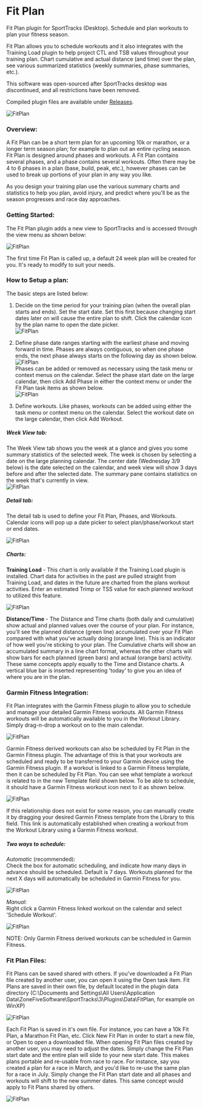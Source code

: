 # Fit Plan
Fit Plan plugin for SportTracks (Desktop). Schedule and plan workouts to plan your fitness season.

Fit Plan allows you to schedule workouts and it also integrates with the Training Load plugin to help project CTL and TSB values throughout your training plan.  Chart cumulative and actual distance (and time) over the plan, see various summarized statistics (weekly summaries, phase summaries, etc.).

This software was open-sourced after SportTracks desktop was discontinued, and all restrictions have been removed.

Compiled plugin files are available under [Releases](https://github.com/mechgt/fitplan/releases).

![FitPlan](https://mechgt.com/st/images/fp_screenshot.png)

### Overview:
A Fit Plan can be a short term plan for an upcoming 10k or marathon, or a longer term season plan; for example to plan out an entire cycling season.  Fit Plan is designed around phases and workouts.  A Fit Plan contains several phases, and a phase contains several workouts.  Often there may be 4 to 6 phases in a plan (base, build, peak, etc.), however phases can be used to break up portions of your plan in any way you like.

As you design your training plan use the various summary charts and statistics to help you plan, avoid injury, and predict where you'll be as the season progresses and race day approaches.

### Getting Started:
The Fit Plan plugin adds a new view to SportTracks and is accessed through the view menu as shown below:

![FitPlan](https://mechgt.com/st/images/fp_menu.png)

The first time Fit Plan is called up, a default 24 week plan will be created for you.  It's ready to modify to suit your needs.

### How to Setup a plan:
The basic steps are listed below:
1) Decide on the time period for your training plan (when the overall plan starts and ends).  Set the start date.  Set this first because changing start dates later on will cause the entire plan to shift.  Click the calendar icon by the plan name to open the date picker. \
![FitPlan](https://mechgt.com/st/images/fp_dateselect.png)

2) Define phase date ranges starting with the earliest phase and moving forward in time.  Phases are always contiguous, so when one phase ends, the next phase always starts on the following day as shown below. \
![FitPlan](https://mechgt.com/st/images/fp_phases.png) \
Phases can be added or removed as necessary using the task menu or context menus on the calendar.  Select the phase start date on the large calendar, then click Add Phase in either the context menu or under the Fit Plan task items as shown below. \
![FitPlan](https://mechgt.com/st/images/fp_addphase.png)

3) Define workouts.  Like phases, workouts can be added using either the task menu or context menu on the calendar.  Select the workout date on the large calendar, then click Add Workout.

##### Week View tab:
The Week View tab shows you the week at a glance and gives you some summary statistics of the selected week.  The week is chosen by selecting a date on the large planning calendar.  The center date (Wednesday 3/9 below) is the date selected on the calendar, and week view will show 3 days before and after the selected date.  The summary pane contains statistics on the week that's currently in view. \
![FitPlan](https://mechgt.com/st/images/fp_weekview.png)

##### Detail tab:
The detail tab is used to define your Fit Plan, Phases, and Workouts.  Calendar icons will pop up a date picker to select plan/phase/workout start or end dates.

![FitPlan](https://mechgt.com/st/images/fp_detailtab.png)

##### Charts:
**Training Load** - This chart is only available if the Training Load plugin is installed.  Chart data for activities in the past are pulled straight from Training Load, and dates in the future are charted from the plans workout activities.  Enter an estimated Trimp or TSS value for each planned workout to utilized this feature.

![FitPlan](https://mechgt.com/st/images/fp_tlchart.png)

**Distance/Time** - The Distance and Time charts (both daily and cumulative) show actual and planned values over the course of your plan.  For instance, you'll see the planned distance (green line) accumulated over your Fit Plan compared with what you've actually doing (orange line).  This is an indicator of how well you're sticking to your plan.  The Cumulative charts will show an accumulated summary in a line chart format, whereas the other charts will show bars for each planned (green bars) and actual (orange bars) activity.  These same concepts apply equally to the Time and Distance charts.  A vertical blue bar is inserted representing 'today' to give you an idea of where you are in the plan.

### Garmin Fitness Integration:
Fit Plan integrates with the Garmin Fitness plugin to allow you to schedule and manage your detailed Garmin Fitness workouts.  All Garmin Fitness workouts will be automatically available to you in the Workout Library.  Simply drag-n-drop a workout on to the main calendar.

![FitPlan](https://mechgt.com/st/images/fp_workoutlibrary.png)

Garmin Fitness derived workouts can also be scheduled by Fit Plan in the Garmin Fitness plugin.  The advantage of this is that your workouts are scheduled and ready to be transferred to your Garmin device using the Garmin Fitness plugin.  If a workout is linked to a Garmin Fitness template, then it can be scheduled by Fit Plan.  You can see what template a workout is related to in the new Template field shown below.  To be able to schedule, it should have a Garmin Fitness workout icon next to it as shown below.

![FitPlan](https://mechgt.com/st/images/fp_templatelink.png)

If this relationship does not exist for some reason, you can manually create it by dragging your desired Garmin Fitness template from the Library to this field.  This link is automatically established when creating a workout from the Workout Library using a Garmin Fitness workout. 

##### Two ways to schedule:
*Automatic* (recommended): \
Check the box for automatic scheduling, and indicate how many days in advance should be scheduled.  Default is 7 days.  Workouts planned for the next X days will automatically be scheduled in Garmin Fitness for you.

![FitPlan](https://mechgt.com/st/images/fp_autoschedule.png)

*Manual*: \
Right click a Garmin Fitness linked workout on the calendar and select 'Schedule Workout'.

![FitPlan](https://mechgt.com/st/images/fp_manualschedule.png)

NOTE: Only Garmin Fitness derived workouts can be scheduled in Garmin Fitness.

### Fit Plan Files:
Fit Plans can be saved shared with others.  If you've downloaded a Fit Plan file created by another user, you can open it using the Open task item.  Fit Plans are saved in their own file, by default located in the plugin data directory (C:\Documents and Settings\All Users\Application Data\ZoneFiveSoftware\SportTracks\3\Plugins\Data\FitPlan, for example on WinXP)

![FitPlan](https://mechgt.com/st/images/fp_opensave.png)

Each Fit Plan is saved in it's own file.  For instance, you can have a 10k Fit Plan, a Marathon Fit Plan, etc.  Click New Fit Plan in order to start a new file, or Open to open a downloaded file.  When opening Fit Plan files created by another user, you may need to adjust the dates.  Simply change the Fit Plan start date and the entire plan will slide to your new start date.  This makes plans portable and re-usable from race to race.  For instance, say you created a plan for a race in March, and you'd like to re-use the same plan for a race in July.  Simply change the Fit Plan start date and all phases and workouts will shift to the new summer dates.  This same concept would apply to Fit Plans shared by others.

![FitPlan](https://mechgt.com/st/images/fp_dateselect.png)
